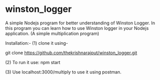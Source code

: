 # winston_logger
A simple Nodejs program for better understanding of Winston Logger.
In this program you can learn how to use Winston logger in your Nodejs application.
(A simple multiplication program)

Installation:-
(1) clone it using-

  git clone https://github.com/thekrishnarajput/winston_logger.git
  
(2) To run it use: npm start

(3) Use localhost:3000/multiply to use it using postman.
